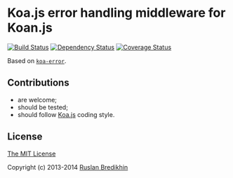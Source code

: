 # Koa.js error handling middleware for Koan.js

[![Build Status](https://travis-ci.org/bredikhin/koan-errors.png?branch=master)](https://travis-ci.org/bredikhin/koan-errors)
[![Dependency Status](https://gemnasium.com/bredikhin/koan-errors.png)](https://gemnasium.com/bredikhin/koan-errors)
[![Coverage Status](https://coveralls.io/repos/bredikhin/koan-errors/badge.png)](https://coveralls.io/r/bredikhin/koan-errors)

Based on [`koa-error`](https://github.com/koajs/error).

## Contributions

* are welcome;
* should be tested;
* should follow [Koa.js](https://github.com/koajs/koa) coding style.

## License

[The MIT License](http://opensource.org/licenses/MIT)

Copyright (c) 2013-2014 [Ruslan Bredikhin](http://ruslanbredikhin.com/)
